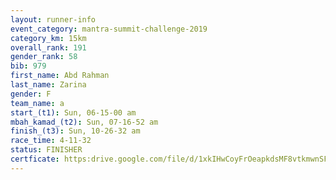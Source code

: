```yaml
---
layout: runner-info 
event_category: mantra-summit-challenge-2019 
category_km: 15km 
overall_rank: 191
gender_rank: 58
bib: 979
first_name: Abd Rahman
last_name: Zarina
gender: F
team_name: a
start_(t1): Sun, 06-15-00 am
mbah_kamad_(t2): Sun, 07-16-52 am
finish_(t3): Sun, 10-26-32 am
race_time: 4-11-32
status: FINISHER
certficate: https:drive.google.com/file/d/1xkIHwCoyFrOeapkdsMF8vtkmwnSFKsLG/view?usp=sharing
---
```

